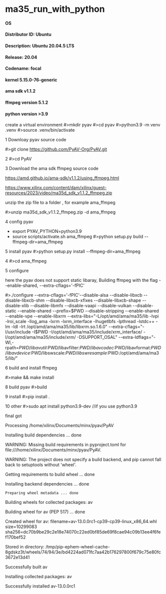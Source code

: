 # ma35_run_with_python

#### OS 
#### Distributor ID: Ubuntu
#### Description:    Ubuntu 20.04.5 LTS
#### Release:        20.04
#### Codename:       focal
#### kernel 5.15.0-76-generic
#### ama sdk v1.1.2
#### ffmpeg version 5.1.2
#### python version >3.9


create a virtual environment
#>mkdir pyav
#>cd pyav
#>python3.9 -m venv .venv
#>source .venv/bin/activate

1 Downloay pyav source code

#>git clone https://github.com/PyAV-Org/PyAV.git

2 #>cd PyAV

3 Download the ama sdk ffmpeg source code

https://amd.github.io/ama-sdk/v1.1.2/using_ffmpeg.html

https://www.xilinx.com/content/dam/xilinx/guest-resources/2023/video/ma35d_sdk_v1.1.2_ffmpeg.zip

unzip the zip file to a folder , for example ama_ffmpeg

#>unzip ma35d_sdk_v1.1.2_ffmpeg.zip -d ama_ffmpeg

4 config pyav

- export PYAV_PYTHON=python3.9
- source scripts/activate.sh ama_ffmpeg
#>python setup.py build --ffmpeg-dir=ama_ffmpeg

5 install pyav
#>python setup.py install --ffmpeg-dir=ama_ffmpeg






4 #>cd ama_ffmpeg

5 configure

here the pyav does not support static libaray, Building ffmpeg with the flag --enable-shared, --extra-cflags='-fPIC'

#>./configure --extra-cflags='-fPIC'--disable-alsa --disable-libxcb --disable-libxcb-shm --disable-libxcb-xfixes --disable-libxcb-shape --disable-xlib --disable-libmfx --disable-vaapi --disable-vulkan --disable-static --enable-shared --prefix=$PWD --disable-stripping --enable-shared --enable-vpe --enable-libxrm --extra-libs="-L/opt/amd/ama/ma35/lib -lvpi -lroi_scale -llog_ama -lxrm -lxrm_interface -lhugetlbfs -lpthread -lstdc++ -lm -ldl -lrt  /opt/amd/ama/ma35/lib/libxrm.so.1.6.0" --extra-cflags="-I/usr/include -I$PWD -I/opt/amd/ama/ma35/include/xrm_interface/ -I/opt/amd/ama/ma35/include/xrm/ -DSUPPORT_OSAL" --extra-ldflags="-Wl,-rpath=$PWD/libavutil:$PWD/libavfilter:$PWD/libavcodec:$PWD/libavformat:$PWD/libavdevice:$PWD/libswscale:$PWD/libswresample:$PWD:/opt/amd/ama/ma35/lib/"

6 build and install ffmpeg

#>make && make install



8 build pyav
#>build

9 install 
#>pip install .

10 other 
#>sudo apt install python3.9-dev   //if you use python3.9


final got

Processing /home/xilinx/Documents/minx/pyav/PyAV

  Installing build dependencies ... done

  WARNING: Missing build requirements in pyproject.toml for file:///home/xilinx/Documents/minx/pyav/PyAV.

  WARNING: The project does not specify a build backend, and pip cannot fall back to setuptools without 'wheel'.

  Getting requirements to build wheel ... done

  Installing backend dependencies ... done

    Preparing wheel metadata ... done

Building wheels for collected packages: av

  Building wheel for av (PEP 517) ... done

  Created wheel for av: filename=av-13.0.0rc1-cp39-cp39-linux_x86_64.whl size=10299083 sha256=dc70b9be29c2e18e74070c22ed0bf85de69f8cae94c09b13ee4f6fef170bef52

  Stored in directory: /tmp/pip-ephem-wheel-cache-8gdskz3t/wheels/74/94/3e/bd4224ad071fc7aa42b176297800f679c75e80fc3672e13d41

Successfully built av

Installing collected packages: av

Successfully installed av-13.0.0rc1

